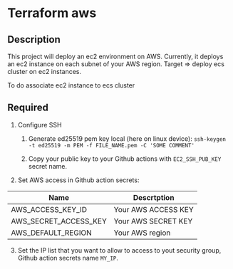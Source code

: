 # Terraform aws

## Description

This project will deploy an ec2 environment on AWS.
Currently, it deploys an ec2 instance on each subnet of your AWS region.
Target => deploy ecs cluster on ec2 instances.

To do associate ec2 instance to ecs cluster

## Required

1. Configure SSH

    1. Generate ed25519 pem key local (here on linux device): `ssh-keygen -t ed25519 -m PEM -f FILE_NAME.pem -C 'SOME COMMENT'`

    2. Copy your public key to your Github actions with `EC2_SSH_PUB_KEY` secret name.

2. Set AWS access in Github action secrets:

| Name | Descrtption |
| --- | --- |
|AWS_ACCESS_KEY_ID | Your AWS ACCESS KEY |
|AWS_SECRET_ACCESS_KEY| Your AWS SECRET KEY |
|AWS_DEFAULT_REGION | Your AWS region |

3. Set the IP list that you want to allow to access to yout security group, Github action secrets name `MY_IP`.

